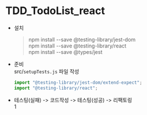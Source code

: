 
# TDD_TodoList_react

- 설치
    >npm install --save @testing-library/jest-dom  
    npm install --save @testing-library/react  
    npm install --save @types/jest


- 준비  
src/`setupTests.js` 파일 작성
    ```js
    import "@testing-library/jest-dom/extend-expect";  
    import "@testing-library/react";
    ```

- 테스팅(실패) -> 코드작성 -> 테스팅(성공) -> 리팩토링  
    1